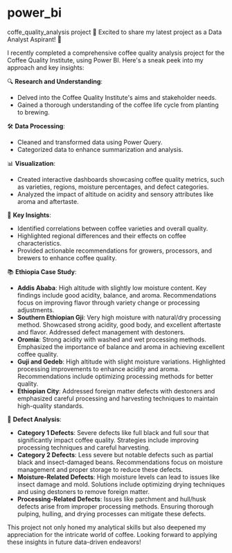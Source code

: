 # power_bi
coffe_quality_analysis project 
🚀 Excited to share my latest project as a Data Analyst Aspirant! 🚀

I recently completed a comprehensive coffee quality analysis project for the Coffee Quality Institute, using Power BI. Here's a sneak peek into my approach and key insights:

🔍 **Research and Understanding**:
- Delved into the Coffee Quality Institute's aims and stakeholder needs.
- Gained a thorough understanding of the coffee life cycle from planting to brewing.

🛠️ **Data Processing**:
- Cleaned and transformed data using Power Query.
- Categorized data to enhance summarization and analysis.

📊 **Visualization**:
- Created interactive dashboards showcasing coffee quality metrics, such as varieties, regions, moisture percentages, and defect categories.
- Analyzed the impact of altitude on acidity and sensory attributes like aroma and aftertaste.

🌟 **Key Insights**:
- Identified correlations between coffee varieties and overall quality.
- Highlighted regional differences and their effects on coffee characteristics.
- Provided actionable recommendations for growers, processors, and brewers to enhance coffee quality.

📚 **Ethiopia Case Study**:
- **Addis Ababa**: High altitude with slightly low moisture content. Key findings include good acidity, balance, and aroma. Recommendations focus on improving flavor through variety change or processing adjustments.
- **Southern Ethiopian Gji**: Very high moisture with natural/dry processing method. Showcased strong acidity, good body, and excellent aftertaste and flavor. Addressed defect management with destoners.
- **Oromia**: Strong acidity with washed and wet processing methods. Emphasized the importance of balance and aroma in achieving excellent coffee quality.
- **Guji and Gedeb**: High altitude with slight moisture variations. Highlighted processing improvements to enhance acidity and aroma. Recommendations include optimizing processing methods for better quality.
- **Ethiopian City**: Addressed foreign matter defects with destoners and emphasized careful processing and harvesting techniques to maintain high-quality standards.

🚨 **Defect Analysis**:
- **Category 1 Defects**: Severe defects like full black and full sour that significantly impact coffee quality. Strategies include improving processing techniques and careful harvesting.
- **Category 2 Defects**: Less severe but notable defects such as partial black and insect-damaged beans. Recommendations focus on moisture management and proper storage to reduce these defects.
- **Moisture-Related Defects**: High moisture levels can lead to issues like insect damage and mold. Solutions include optimizing drying techniques and using destoners to remove foreign matter.
- **Processing-Related Defects**: Issues like parchment and hull/husk defects arise from improper processing methods. Ensuring thorough pulping, hulling, and drying processes can mitigate these defects.

This project not only honed my analytical skills but also deepened my appreciation for the intricate world of coffee. Looking forward to applying these insights in future data-driven endeavors!
